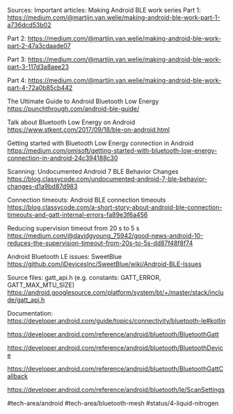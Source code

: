 


Sources:
Important articles:
Making Android BLE work series
Part 1: https://medium.com/@martijn.van.welie/making-android-ble-work-part-1-a736dcd53b02

Part 2: https://medium.com/@martijn.van.welie/making-android-ble-work-part-2-47a3cdaade07

Part 3: https://medium.com/@martijn.van.welie/making-android-ble-work-part-3-117d3a8aee23

Part 4: https://medium.com/@martijn.van.welie/making-android-ble-work-part-4-72a0b85cb442

The Ultimate Guide to Android Bluetooth Low Energy
https://punchthrough.com/android-ble-guide/

Talk about Bluetooth Low Energy on Android
https://www.stkent.com/2017/09/18/ble-on-android.html

Getting started with Bluetooth Low Energy connection in Android
https://medium.com/omisoft/getting-started-with-bluetooth-low-energy-connection-in-android-24c394188c30

 

Scanning:
Undocumented Android 7 BLE Behavior Changes
https://blog.classycode.com/undocumented-android-7-ble-behavior-changes-d1a9bd87d983

Connection timeouts:
Android BLE connection timeouts
https://blog.classycode.com/a-short-story-about-android-ble-connection-timeouts-and-gatt-internal-errors-fa89e3f6a456

Reducing supervision timeout from 20 s to 5 s
https://medium.com/@davidgyoung_75942/good-news-android-10-reduces-the-supervision-timeout-from-20s-to-5s-dd87f48f8f74 

Android Bluetooth LE issues:
SweetBlue
https://github.com/iDevicesInc/SweetBlue/wiki/Android-BLE-Issues

Source files:
gatt_api.h (e.g. constants: GATT_ERROR, GATT_MAX_MTU_SIZE)  
https://android.googlesource.com/platform/system/bt/+/master/stack/include/gatt_api.h

Documentation:
https://developer.android.com/guide/topics/connectivity/bluetooth-le#kotlin

https://developer.android.com/reference/android/bluetooth/BluetoothGatt

https://developer.android.com/reference/android/bluetooth/BluetoothDevice

https://developer.android.com/reference/android/bluetooth/BluetoothGattCallback

https://developer.android.com/reference/android/bluetooth/le/ScanSettings

#tech-area/android 
#tech-area/bluetooth-mesh
#status/4-liquid-nitrogen 